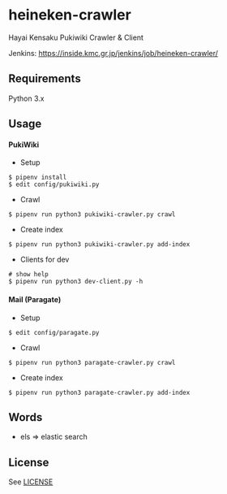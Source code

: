 # heineken-crawler

Hayai Kensaku Pukiwiki Crawler & Client

Jenkins: https://inside.kmc.gr.jp/jenkins/job/heineken-crawler/

## Requirements

Python 3.x

## Usage

#### PukiWiki

- Setup

```shell
$ pipenv install
$ edit config/pukiwiki.py
```

- Crawl

```shell
$ pipenv run python3 pukiwiki-crawler.py crawl
```

- Create index

```shell
$ pipenv run python3 pukiwiki-crawler.py add-index
```

- Clients for dev

```shell
# show help
$ pipenv run python3 dev-client.py -h
```

#### Mail (Paragate)

- Setup

```shell
$ edit config/paragate.py
```

- Crawl

```shell
$ pipenv run python3 paragate-crawler.py crawl
```

- Create index

```shell
$ pipenv run python3 paragate-crawler.py add-index
```

## Words

- els => elastic search

## License

See [LICENSE](./LICENSE)
